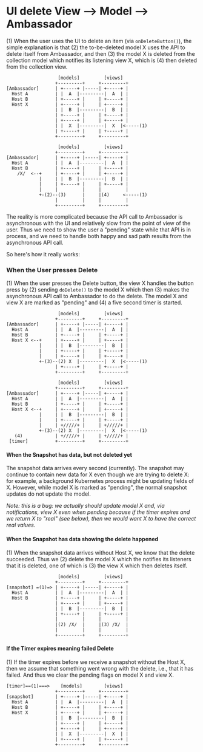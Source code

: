 # UI delete View --> Model --> Ambassador

(1) When the user uses the UI to delete an item (via `onDeleteButton()`), the simple explanation
is that (2) the to-be-deleted model X uses the API to delete itself from Ambassador,
and then (3) the model X is deleted from the collection model which notifies its listening view X,
which is (4) then deleted from the collection view.

                       [models]         [views]
                      +---------+     +---------+
    [Ambassador]      | +-----+ |-----| +-----+ |
      Host A          | |  A  |---------|  A  | |
      Host B          | +-----+ |     | +-----+ |
      Host X          | +-----+ |     | +-----+ |
                      | |  B  |---------|  B  | |
                      | +-----+ |     | +-----+ |
                      | +-----+ |     | +-----+ |
                      | |  X  |---------|  X  |<-----(1)
                      | +-----+ |     | +-----+ |
                      +---------+     +---------+

                       [models]         [views]
                      +---------+     +---------+
    [Ambassador]      | +-----+ |-----| +-----+ |
      Host A          | |  A  |---------|  A  | |
      Host B          | +-----+ |     | +-----+ |
        /X/  <--+     | +-----+ |     | +-----+ |
                |     | |  B  |---------|  B  | |
                |     | +-----+ |     | +-----+ |
                |     |         |     |         |
                +-(2)--(3)      |     |(4)     <-----(1)
                      |         |     |         |
                      +---------+     +---------+

The reality is more complicated because the API call to Ambassador is asynchronous with the UI and relatively
slow from the point of view of the user. Thus we need to show the user a "pending" state while that API is
in process, and we need to handle both happy and sad path results from the asynchronous API call.

So here's how it really works:


### When the User presses Delete

(1) When the user presses the Delete button, the view X handles the button press by
(2) sending `doDelete()` to the model X which then (3) makes the asynchronous API call to 
Ambassador to do the delete. The model X and view X are marked as "pending" and (4) a
five second timer is started.

                       [models]         [views]
                      +---------+     +---------+
    [Ambassador]      | +-----+ |-----| +-----+ |
      Host A          | |  A  |---------|  A  | |
      Host B          | +-----+ |     | +-----+ |
      Host X <--+     | +-----+ |     | +-----+ |
                |     | |  B  |---------|  B  | |
                |     | +-----+ |     | +-----+ |
                |     | +-----+ |     | +-----+ |
                +-(3)--(2) X  |---------|  X  |<-----(1)
                      | +-----+ |     | +-----+ |
                      +---------+     +---------+

                       [models]         [views]
                      +---------+     +---------+
    [Ambassador]      | +-----+ |-----| +-----+ |
      Host A          | |  A  |---------|  A  | |
      Host B          | +-----+ |     | +-----+ |
      Host X <--+     | +-----+ |     | +-----+ |
                |     | |  B  |---------|  B  | |
                |     | +-----+ |     | +-----+ |
                |     | +/////+ |     | +/////+ |
                +-(3)--(2) X  |---------|  X  |<-----(1)
       (4)            | +/////+ |     | +/////+ |
     [timer]          +---------+     +---------+


#### When the Snapshot has data, but not deleted yet

The snapshot data arrives every second (currently). The snapshot may continue to contain new
data for X even though we are trying to delete X: for example, a background Kubernetes process might
be updating fields of X. However, while model X is marked as "pending", 
the normal snapshot updates do not update the model. 

_Note: this is a bug: we actually should 
update model X and, via notifications, view X even when pending because if the timer expires and we
return X to "real" (see below), then we would want X to have the correct real values._


#### When the Snapshot has data showing the delete happened

(1) When the snapshot data arrives without Host X, we know that the delete succeeded. Thus
we (2) delete the model X which the notifies its listeners that it is deleted, one of which 
is (3) the view X which then deletes itself. 

                       [models]         [views]
                      +---------+     +---------+
    [snapshot] =(1)=> | +-----+ |-----| +-----+ |
      Host A          | |  A  |---------|  A  | |
      Host B          | +-----+ |     | +-----+ |
                      | +-----+ |     | +-----+ |
                      | |  B  |---------|  B  | |
                      | +-----+ |     | +-----+ |
                      |         |     |         |
                      |(2) /X/  |     |(3) /X/  |
                      |         |     |         |
                      +---------+     +---------+


#### If the Timer expires meaning failed Delete

(1) If the timer expires before we receive a snapshot without the Host X, then we assume that something went
wrong with the delete, i.e., that it has failed. And thus we clear the pending flags on model X and view X.

    [timer]==(1)===>    [models]        [views]
                      +---------+     +---------+
    [snapshot]        | +-----+ |-----| +-----+ |
      Host A          | |  A  |---------|  A  | |
      Host B          | +-----+ |     | +-----+ |
      Host X          | +-----+ |     | +-----+ |
                      | |  B  |---------|  B  | |
                      | +-----+ |     | +-----+ |
                      | +-----+ |     | +-----+ |
                      | |  X  |---------|  X  | |
                      | +-----+ |     | +-----+ |
                      +---------+     +---------+
